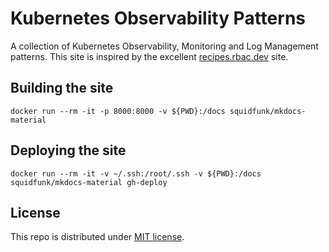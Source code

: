 # Kubernetes Observability Patterns

A collection of Kubernetes Observability, Monitoring and Log Management
patterns. This site is inspired by the excellent [recipes.rbac.dev](https://recipes.rbac.dev/)
site.

## Building the site

```
docker run --rm -it -p 8000:8000 -v ${PWD}:/docs squidfunk/mkdocs-material
```

## Deploying the site

```
docker run --rm -it -v ~/.ssh:/root/.ssh -v ${PWD}:/docs squidfunk/mkdocs-material gh-deploy
```

## License

This repo is distributed under [MIT license](LICENSE).